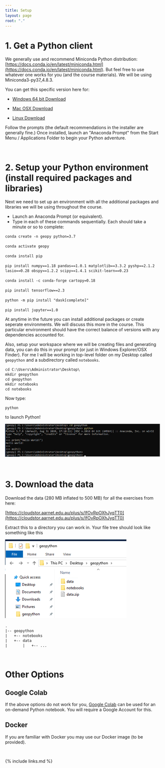 ```yaml
---
title: Setup
layout: page
root: "."
---
```


# 1. Get a Python client
We generally use and recommend Miniconda Python distribution: [https://docs.conda.io/en/latest/miniconda.html](https://docs.conda.io/en/latest/miniconda.html). But feel free to use whatever one works for you (and the course materials). We will be using Miniconda3-py37_4.8.3.

You can get this specific version here for:

* [Windows 64 bit Download](https://repo.anaconda.com/miniconda/Miniconda3-py37_4.8.3-Windows-x86_64.exe)

* [Mac OSX Download](https://repo.anaconda.com/miniconda/Miniconda3-py37_4.8.3-MacOSX-x86_64.pkg)

* [Linux Download](https://repo.anaconda.com/miniconda/Miniconda3-py37_4.8.3-Linux-x86_64.sh)

Follow the prompts (the default recommendations in the installer are generally fine.) 
Once installed, launch an "Anaconda Prompt" from the Start Menu / Applications Folder to begin your Python adventure. 

<br>

# 2. Setup your Python environment (install required packages and libraries)

Next we need to set up an environment with all the additional packages and libraries we will be using throughout the course.

* Launch an Anaconda Prompt (or equivalent).
* Type in each of these commands sequentially. Each should take a minute or so to complete:

~~~
conda create -n geopy python=3.7

conda activate geopy

conda install pip

pip install numpy==1.18 pandas==1.0.1 matplotlib==3.3.2 pyshp==2.1.2 lasio==0.28 obspy==1.2.2 scipy==1.4.1 scikit-learn==0.23 

conda install -c conda-forge cartopy=0.18

pip install tensorflow==2.3 

python -m pip install "dask[complete]"

pip install jupyter==1.0 
~~~

At anytime in the future you can install additional packages or create seperate environments. We will discuss this more in the course. This particular environment should have the correct balance of versions with any dependencies accounted for.

Also, setup your workspace where we will be creating files and generating data, you can do this in your prompt (or just in Windows Explorer/OSX Finder). For me I will be working in top-level folder on my Desktop called ```geopython``` and a subdirectory called ```notebooks```.

~~~
cd C:\Users\Administrator\Desktop\
mkdir geopython
cd geopython
mkdir notebooks
cd notebooks
~~~

Now type:

~~~
python
~~~

to launch Python!

![png](fig/setup-python.png)

<br>

# 3. Download the data

Download the data (280 MB inflated to 500 MB) for all the exercises from here:

[https://cloudstor.aarnet.edu.au/plus/s/IfOvRpOXhJyqTT0](https://cloudstor.aarnet.edu.au/plus/s/IfOvRpOXhJyqTT0)

Extract this to a directory you can work in.
Your file tree should look like something like this

![png](fig/setup-folder.png)


```
.
|-- geopython
|   +-- notebooks
|   +-- data
|       |   +-- ...

```

<br>

# Other Options

## Google Colab

If the above options do not work for you, [Google Colab](https://colab.research.google.com/) can be used for an on-demand Python notebook. You will require a Google Account for this.

## Docker

If you are familiar with Docker you may use our Docker image (to be provided).

<br>


{% include links.md %}
